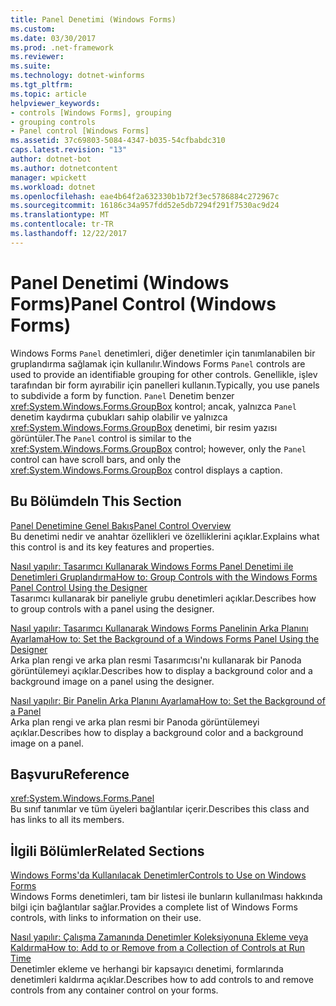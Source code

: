 ```yaml
---
title: Panel Denetimi (Windows Forms)
ms.custom: 
ms.date: 03/30/2017
ms.prod: .net-framework
ms.reviewer: 
ms.suite: 
ms.technology: dotnet-winforms
ms.tgt_pltfrm: 
ms.topic: article
helpviewer_keywords:
- controls [Windows Forms], grouping
- grouping controls
- Panel control [Windows Forms]
ms.assetid: 37c69803-5084-4347-b035-54cfbabdc310
caps.latest.revision: "13"
author: dotnet-bot
ms.author: dotnetcontent
manager: wpickett
ms.workload: dotnet
ms.openlocfilehash: eae4b64f2a632330b1b72f3ec5786884c272967c
ms.sourcegitcommit: 16186c34a957fdd52e5db7294f291f7530ac9d24
ms.translationtype: MT
ms.contentlocale: tr-TR
ms.lasthandoff: 12/22/2017
---
```

# <a name="panel-control-windows-forms"></a><span data-ttu-id="c92bf-102">Panel Denetimi (Windows Forms)</span><span class="sxs-lookup"><span data-stu-id="c92bf-102">Panel Control (Windows Forms)</span></span>
<span data-ttu-id="c92bf-103">Windows Forms `Panel` denetimleri, diğer denetimler için tanımlanabilen bir gruplandırma sağlamak için kullanılır.</span><span class="sxs-lookup"><span data-stu-id="c92bf-103">Windows Forms `Panel` controls are used to provide an identifiable grouping for other controls.</span></span> <span data-ttu-id="c92bf-104">Genellikle, işlev tarafından bir form ayırabilir için panelleri kullanın.</span><span class="sxs-lookup"><span data-stu-id="c92bf-104">Typically, you use panels to subdivide a form by function.</span></span> <span data-ttu-id="c92bf-105">`Panel` Denetim benzer <xref:System.Windows.Forms.GroupBox> kontrol; ancak, yalnızca `Panel` denetim kaydırma çubukları sahip olabilir ve yalnızca <xref:System.Windows.Forms.GroupBox> denetimi, bir resim yazısı görüntüler.</span><span class="sxs-lookup"><span data-stu-id="c92bf-105">The `Panel` control is similar to the <xref:System.Windows.Forms.GroupBox> control; however, only the `Panel` control can have scroll bars, and only the <xref:System.Windows.Forms.GroupBox> control displays a caption.</span></span>  
  
## <a name="in-this-section"></a><span data-ttu-id="c92bf-106">Bu Bölümde</span><span class="sxs-lookup"><span data-stu-id="c92bf-106">In This Section</span></span>  
 [<span data-ttu-id="c92bf-107">Panel Denetimine Genel Bakış</span><span class="sxs-lookup"><span data-stu-id="c92bf-107">Panel Control Overview</span></span>](../../../../docs/framework/winforms/controls/panel-control-overview-windows-forms.md)  
 <span data-ttu-id="c92bf-108">Bu denetimi nedir ve anahtar özellikleri ve özelliklerini açıklar.</span><span class="sxs-lookup"><span data-stu-id="c92bf-108">Explains what this control is and its key features and properties.</span></span>  
  
 [<span data-ttu-id="c92bf-109">Nasıl yapılır: Tasarımcı Kullanarak Windows Forms Panel Denetimi ile Denetimleri Gruplandırma</span><span class="sxs-lookup"><span data-stu-id="c92bf-109">How to: Group Controls with the Windows Forms Panel Control Using the Designer</span></span>](../../../../docs/framework/winforms/controls/group-controls-with-wf-panel-control-using-the-designer.md)  
 <span data-ttu-id="c92bf-110">Tasarımcı kullanarak bir paneliyle grubu denetimleri açıklar.</span><span class="sxs-lookup"><span data-stu-id="c92bf-110">Describes how to group controls with a panel using the designer.</span></span>  
  
 [<span data-ttu-id="c92bf-111">Nasıl yapılır: Tasarımcı Kullanarak Windows Forms Panelinin Arka Planını Ayarlama</span><span class="sxs-lookup"><span data-stu-id="c92bf-111">How to: Set the Background of a Windows Forms Panel Using the Designer</span></span>](../../../../docs/framework/winforms/controls/how-to-set-the-background-of-a-windows-forms-panel-using-the-designer.md)  
 <span data-ttu-id="c92bf-112">Arka plan rengi ve arka plan resmi Tasarımcısı'nı kullanarak bir Panoda görüntülemeyi açıklar.</span><span class="sxs-lookup"><span data-stu-id="c92bf-112">Describes how to display a background color and a background image on a panel using the designer.</span></span>  
  
 [<span data-ttu-id="c92bf-113">Nasıl yapılır: Bir Panelin Arka Planını Ayarlama</span><span class="sxs-lookup"><span data-stu-id="c92bf-113">How to: Set the Background of a Panel</span></span>](../../../../docs/framework/winforms/controls/how-to-set-the-background-of-a-windows-forms-panel.md)  
 <span data-ttu-id="c92bf-114">Arka plan rengi ve arka plan resmi bir Panoda görüntülemeyi açıklar.</span><span class="sxs-lookup"><span data-stu-id="c92bf-114">Describes how to display a background color and a background image on a panel.</span></span>  
  
## <a name="reference"></a><span data-ttu-id="c92bf-115">Başvuru</span><span class="sxs-lookup"><span data-stu-id="c92bf-115">Reference</span></span>  
 <xref:System.Windows.Forms.Panel>  
 <span data-ttu-id="c92bf-116">Bu sınıf tanımlar ve tüm üyeleri bağlantılar içerir.</span><span class="sxs-lookup"><span data-stu-id="c92bf-116">Describes this class and has links to all its members.</span></span>  
  
## <a name="related-sections"></a><span data-ttu-id="c92bf-117">İlgili Bölümler</span><span class="sxs-lookup"><span data-stu-id="c92bf-117">Related Sections</span></span>  
 [<span data-ttu-id="c92bf-118">Windows Forms'da Kullanılacak Denetimler</span><span class="sxs-lookup"><span data-stu-id="c92bf-118">Controls to Use on Windows Forms</span></span>](../../../../docs/framework/winforms/controls/controls-to-use-on-windows-forms.md)  
 <span data-ttu-id="c92bf-119">Windows Forms denetimleri, tam bir listesi ile bunların kullanılması hakkında bilgi için bağlantılar sağlar.</span><span class="sxs-lookup"><span data-stu-id="c92bf-119">Provides a complete list of Windows Forms controls, with links to information on their use.</span></span>  
  
 [<span data-ttu-id="c92bf-120">Nasıl yapılır: Çalışma Zamanında Denetimler Koleksiyonuna Ekleme veya Kaldırma</span><span class="sxs-lookup"><span data-stu-id="c92bf-120">How to: Add to or Remove from a Collection of Controls at Run Time</span></span>](../../../../docs/framework/winforms/controls/how-to-add-to-or-remove-from-a-collection-of-controls-at-run-time.md)  
 <span data-ttu-id="c92bf-121">Denetimler ekleme ve herhangi bir kapsayıcı denetimi, formlarında denetimleri kaldırma açıklar.</span><span class="sxs-lookup"><span data-stu-id="c92bf-121">Describes how to add controls to and remove controls from any container control on your forms.</span></span>
